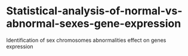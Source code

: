# Statistical-analysis-of-normal-vs-abnormal-sexes-gene-expression
Identification of sex chromosomes abnormalities effect on genes expression
